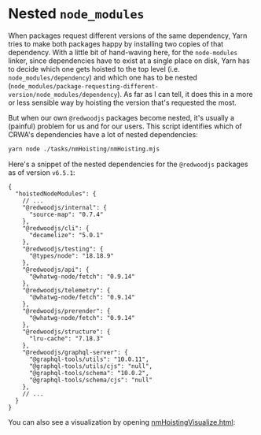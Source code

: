 # Nested `node_modules`

When packages request different versions of the same dependency, Yarn tries to
make both packages happy by installing two copies of that dependency. With a
little bit of hand-waving here, for the `node-modules` linker, since dependencies
have to exist at a single place on disk, Yarn has to decide which one gets
hoisted to the top level (i.e. `node_modules/dependency`) and which one has to
be nested
(`node_modules/package-requesting-different-version/node_modules/dependency`).
As far as I can tell, it does this in a more or less sensible way by hoisting
the version that's requested the most.

But when our own `@redwoodjs` packages become nested, it's usually a (painful)
problem for us and for our users. This script identifies which of CRWA's
dependencies have a lot of nested dependencies:

```bash
yarn node ./tasks/nmHoisting/nmHoisting.mjs
```

Here's a snippet of the nested dependencies for the `@redwoodjs` packages as of
version `v6.5.1`:

```json5
{
  "hoistedNodeModules": {
    // ...
    "@redwoodjs/internal": {
      "source-map": "0.7.4"
    },
    "@redwoodjs/cli": {
      "decamelize": "5.0.1"
    },
    "@redwoodjs/testing": {
      "@types/node": "18.18.9"
    },
    "@redwoodjs/api": {
      "@whatwg-node/fetch": "0.9.14"
    },
    "@redwoodjs/telemetry": {
      "@whatwg-node/fetch": "0.9.14"
    },
    "@redwoodjs/prerender": {
      "@whatwg-node/fetch": "0.9.14"
    },
    "@redwoodjs/structure": {
      "lru-cache": "7.18.3"
    },
    "@redwoodjs/graphql-server": {
      "@graphql-tools/utils": "10.0.11",
      "@graphql-tools/utils/cjs": "null",
      "@graphql-tools/schema": "10.0.2",
      "@graphql-tools/schema/cjs": "null"
    },
    // ...
  }
}
```

You can also see a visualization by opening [nmHoistingVisualize.html](./nmHoistingVisualize.html):
